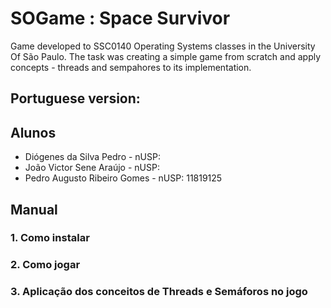 # SOGame : Space Survivor

Game developed to SSC0140 Operating Systems classes in the University Of São Paulo. The task was creating a simple game from scratch and apply concepts - threads 
and sempahores to its implementation.

## Portuguese version:

## Alunos 
 * Diógenes da Silva Pedro - nUSP:
 * João Victor Sene Araújo - nUSP:
 * Pedro Augusto Ribeiro Gomes - nUSP: 11819125

## Manual

### 1. Como instalar

### 2. Como jogar

### 3. Aplicação dos conceitos de Threads e Semáforos no jogo

